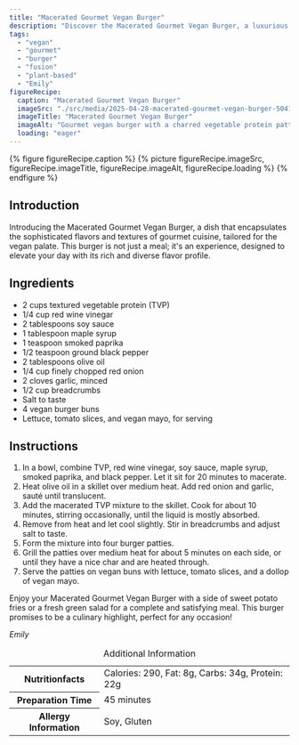 ```yaml
---
title: "Macerated Gourmet Vegan Burger"
description: "Discover the Macerated Gourmet Vegan Burger, a luxurious blend of textured vegetable protein and rich flavors, designed to delight the sophisticated vegan palate."
tags:
  - "vegan"
  - "gourmet"
  - "burger"
  - "fusion"
  - "plant-based"
  - "Emily"
figureRecipe: 
  caption: "Macerated Gourmet Vegan Burger"
  imageSrc: "./src/media/2025-04-28-macerated-gourmet-vegan-burger-5041.png"
  imageTitle: "Macerated Gourmet Vegan Burger"
  imageAlt: "Gourmet vegan burger with a charred vegetable protein patty, fresh veggies, and vegan mayo on a light plate, accompanied by sweet potato fries and a salad."
  loading: "eager"
---
```


{% figure figureRecipe.caption %}
{% picture figureRecipe.imageSrc, figureRecipe.imageTitle, figureRecipe.imageAlt, figureRecipe.loading %}
{% endfigure %}

## Introduction

Introducing the Macerated Gourmet Vegan Burger, a dish that encapsulates the sophisticated flavors and textures of gourmet cuisine, tailored for the vegan palate. This burger is not just a meal; it's an experience, designed to elevate your day with its rich and diverse flavor profile.

## Ingredients

- 2 cups textured vegetable protein (TVP)
- 1/4 cup red wine vinegar
- 2 tablespoons soy sauce
- 1 tablespoon maple syrup
- 1 teaspoon smoked paprika
- 1/2 teaspoon ground black pepper
- 2 tablespoons olive oil
- 1/4 cup finely chopped red onion
- 2 cloves garlic, minced
- 1/2 cup breadcrumbs
- Salt to taste
- 4 vegan burger buns
- Lettuce, tomato slices, and vegan mayo, for serving

## Instructions

1. In a bowl, combine TVP, red wine vinegar, soy sauce, maple syrup, smoked paprika, and black pepper. Let it sit for 20 minutes to macerate.
2. Heat olive oil in a skillet over medium heat. Add red onion and garlic, sauté until translucent.
3. Add the macerated TVP mixture to the skillet. Cook for about 10 minutes, stirring occasionally, until the liquid is mostly absorbed.
4. Remove from heat and let cool slightly. Stir in breadcrumbs and adjust salt to taste.
5. Form the mixture into four burger patties.
6. Grill the patties over medium heat for about 5 minutes on each side, or until they have a nice char and are heated through.
7. Serve the patties on vegan buns with lettuce, tomato slices, and a dollop of vegan mayo.

Enjoy your Macerated Gourmet Vegan Burger with a side of sweet potato fries or a fresh green salad for a complete and satisfying meal. This burger promises to be a culinary highlight, perfect for any occasion!

*Emily*

<table><caption class='sr-only'>Additional Information</caption><tr><th>Nutritionfacts</th><td>Calories: 290, Fat: 8g, Carbs: 34g, Protein: 22g&nbsp;</td></tr><tr><th>Preparation Time</th><td>45 minutes&nbsp;</td></tr><tr><th>Allergy Information</th><td>Soy, Gluten&nbsp;</td></tr></table>

